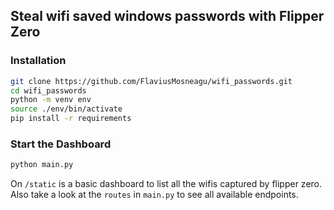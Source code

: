 ## Steal wifi saved windows passwords with Flipper Zero 

### Installation

```bash
git clone https://github.com/FlaviusMosneagu/wifi_passwords.git
cd wifi_passwords
python -m venv env
source ./env/bin/activate
pip install -r requirements
```

### Start the Dashboard
```bash
python main.py
```

On `/static` is a basic dashboard to list all the wifis captured by flipper zero.  
Also take a look at the `routes` in `main.py` to see all available endpoints.

